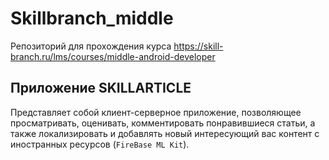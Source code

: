 # Skillbranch_middle
Репозиторий для прохождения курса https://skill-branch.ru/lms/courses/middle-android-developer

## Приложение SKILLARTICLE
Представляет собой клиент-серверное приложение, позволяющее просматривать, оценивать, комментировать понравившиеся статьи, 
а также локализировать и добавлять новый интересующий вас контент с иностранных ресурсов (`FireBase ML Kit`).

